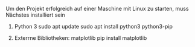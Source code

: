 Um den Projekt erfolgreich auf einer Maschine mit Linux zu starten, muss Nächstes installiert sein

1. Python 3
         sudo apt update
     sudo apt install python3 python3-pip

2.  Exterrne Bibliotheken:
        matplotlib
    pip install matplotlib
